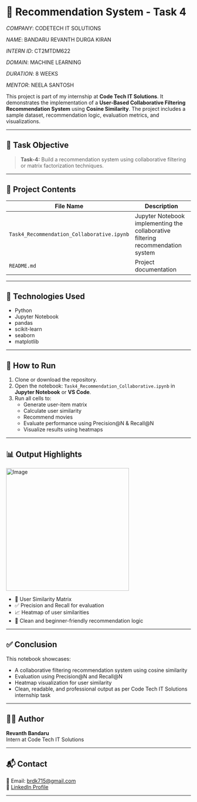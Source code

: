 # 🎯 Recommendation System - Task 4

*COMPANY*: CODETECH IT SOLUTIONS

*NAME*: BANDARU REVANTH DURGA KIRAN

*INTERN ID*: CT2MTDM622

*DOMAIN*: MACHINE LEARNING

*DURATION*: 8 WEEKS

*MENTOR*: NEELA SANTOSH

This project is part of my internship at **Code Tech IT Solutions**. It demonstrates the implementation of a **User-Based Collaborative Filtering Recommendation System** using **Cosine Similarity**. The project includes a sample dataset, recommendation logic, evaluation metrics, and visualizations.

---

## 📌 Task Objective

> **Task-4:** Build a recommendation system using collaborative filtering or matrix factorization techniques.

---

## 📁 Project Contents

| File Name                               | Description |
|----------------------------------------|-------------|
| `Task4_Recommendation_Collaborative.ipynb` | Jupyter Notebook implementing the collaborative filtering recommendation system |
| `README.md`                            | Project documentation |

---

## 🧠 Technologies Used

- Python  
- Jupyter Notebook  
- pandas  
- scikit-learn  
- seaborn  
- matplotlib

---

## 🚀 How to Run

1. Clone or download the repository.
2. Open the notebook: `Task4_Recommendation_Collaborative.ipynb` in **Jupyter Notebook** or **VS Code**.
3. Run all cells to:
   - Generate user-item matrix
   - Calculate user similarity
   - Recommend movies
   - Evaluate performance using Precision@N & Recall@N
   - Visualize results using heatmaps

---

## 📊 Output Highlights

<img width="335" alt="Image" src="https://github.com/user-attachments/assets/2aabc483-b993-4c4e-8b30-d28450a9e582" />

- 📌 User Similarity Matrix  
- ✅ Precision and Recall for evaluation  
- 📈 Heatmap of user similarities  
- 🎯 Clean and beginner-friendly recommendation logic

---

## ✅ Conclusion

This notebook showcases:
- A collaborative filtering recommendation system using cosine similarity  
- Evaluation using Precision@N and Recall@N  
- Heatmap visualization for user similarity  
- Clean, readable, and professional output as per Code Tech IT Solutions internship task

---

## 🧑‍💻 Author

**Revanth Bandaru**  
Intern at Code Tech IT Solutions

---

## 📬 Contact

📧 Email: brdk715@gmail.com  
🔗 [LinkedIn Profile](https://www.linkedin.com/in/revanth-bandaru15)

---
